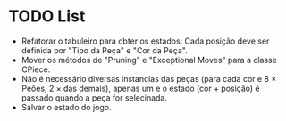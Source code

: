 # TODO List
* Refatorar o tabuleiro para obter os estados: Cada posição deve ser definida
por "Tipo da Peça" e "Cor da Peça".
* Mover os métodos de "Pruning" e "Exceptional Moves" para a classe CPiece.
* Não é necessário diversas instancias das peças (para cada cor e 8 × Peões,
 2 × das demais), apenas um e o estado (cor + posição) é passado quando a peça
 for selecinada.
* Salvar o estado do jogo.